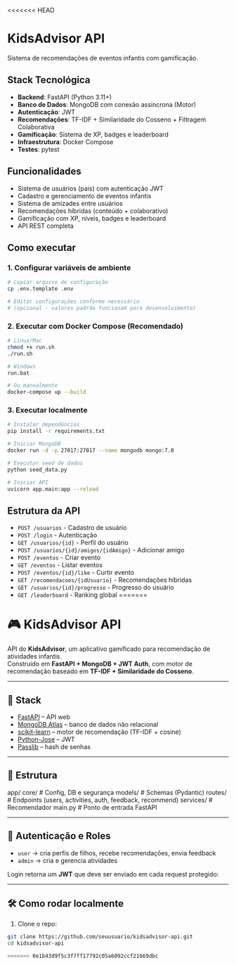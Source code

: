 <<<<<<< HEAD
# KidsAdvisor API

Sistema de recomendações de eventos infantis com gamificação.

## Stack Tecnológica

- **Backend**: FastAPI (Python 3.11+)
- **Banco de Dados**: MongoDB com conexão assíncrona (Motor)
- **Autenticação**: JWT
- **Recomendações**: TF-IDF + Similaridade do Cosseno + Filtragem Colaborativa
- **Gamificação**: Sistema de XP, badges e leaderboard
- **Infraestrutura**: Docker Compose
- **Testes**: pytest

## Funcionalidades

- Sistema de usuários (pais) com autenticação JWT
- Cadastro e gerenciamento de eventos infantis
- Sistema de amizades entre usuários
- Recomendações híbridas (conteúdo + colaborativo)
- Gamificação com XP, níveis, badges e leaderboard
- API REST completa

## Como executar

### 1. Configurar variáveis de ambiente

```bash
# Copiar arquivo de configuração
cp .env.template .env

# Editar configurações conforme necessário
# (opcional - valores padrão funcionam para desenvolvimento)
```

### 2. Executar com Docker Compose (Recomendado)

```bash
# Linux/Mac
chmod +x run.sh
./run.sh

# Windows
run.bat

# Ou manualmente
docker-compose up --build
```

### 3. Executar localmente

```bash
# Instalar dependências
pip install -r requirements.txt

# Iniciar MongoDB
docker run -d -p 27017:27017 --name mongodb mongo:7.0

# Executar seed de dados
python seed_data.py

# Iniciar API
uvicorn app.main:app --reload
```

## Estrutura da API

- `POST /usuarios` - Cadastro de usuário
- `POST /login` - Autenticação
- `GET /usuarios/{id}` - Perfil do usuário
- `POST /usuarios/{id}/amigos/{idAmigo}` - Adicionar amigo
- `POST /eventos` - Criar evento
- `GET /eventos` - Listar eventos
- `POST /eventos/{id}/like` - Curtir evento
- `GET /recomendacoes/{idUsuario}` - Recomendações híbridas
- `GET /usuarios/{id}/progresso` - Progresso do usuário
- `GET /leaderboard` - Ranking global
=======
# 🎮 KidsAdvisor API

API do **KidsAdvisor**, um aplicativo gamificado para recomendação de atividades infantis.  
Construído em **FastAPI + MongoDB + JWT Auth**, com motor de recomendação baseado em **TF-IDF + Similaridade do Cosseno**.

---

## 🚀 Stack
- [FastAPI](https://fastapi.tiangolo.com/) – API web
- [MongoDB Atlas](https://www.mongodb.com/) – banco de dados não relacional
- [scikit-learn](https://scikit-learn.org/) – motor de recomendação (TF-IDF + cosine)
- [Python-Jose](https://python-jose.readthedocs.io/) – JWT
- [Passlib](https://passlib.readthedocs.io/) – hash de senhas

---

## 📂 Estrutura

app/
core/ # Config, DB e segurança
models/ # Schemas (Pydantic)
routes/ # Endpoints (users, activities, auth, feedback, recommend)
services/ # Recomendador
main.py # Ponto de entrada FastAPI

---

## 🔑 Autenticação e Roles
- `user` → cria perfis de filhos, recebe recomendações, envia feedback
- `admin` → cria e gerencia atividades

Login retorna um **JWT** que deve ser enviado em cada request protegido:

---

## 🛠️ Como rodar localmente

1. Clone o repo:
```bash
git clone https://github.com/seuusuario/kidsadvisor-api.git
cd kidsadvisor-api

>>>>>>> 0e1b43d9f5c3f7ff17792c05a6092ccf21669dbc
